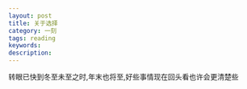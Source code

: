 ```yaml
---
layout: post
title: 关于选择
category: 一刻
tags: reading
keywords:
description:
---
```


转眼已快到冬至未至之时,年末也将至,好些事情现在回头看也许会更清楚些
